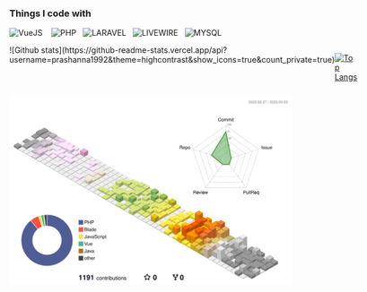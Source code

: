<h3>Things I code with</h3>
<p>
  <img alt="VueJS" src="https://img.shields.io/badge/Vue.js-35495E?style=for-the-badge&logo=vuedotjs&logoColor=14b48f&labelColor=fff" /> &nbsp;&nbsp;
  <img alt="PHP" src="https://img.shields.io/badge/PHP-35495E?style=for-the-badge&logo=php&logoColor=797ab2&labelColor=fff" />&nbsp;&nbsp;
  <img alt="LARAVEL" src="https://img.shields.io/badge/LARAVEL-35495E?style=for-the-badge&logo=laravel&logoColor=f72c1f&labelColor=fff" />&nbsp;&nbsp;
  <img alt="LIVEWIRE" src="https://img.shields.io/badge/LIVEWIRE-35495E?style=for-the-badge&logo=livewire&logoColor=fb70a9&labelColor=fff" />&nbsp;&nbsp;
  <img alt="MYSQL" src="https://img.shields.io/badge/MYSQL-35495E?style=for-the-badge&logo=mysql&logoColor=e48e00&labelColor=fff" />&nbsp;&nbsp;
  
</p>

<div style="display:flex;">
![Github stats](https://github-readme-stats.vercel.app/api?username=prashanna1992&theme=highcontrast&show_icons=true&count_private=true)

[![Top Langs](https://github-readme-stats.vercel.app/api/top-langs/?username=prashanna1992)](https://github.com/anuraghazra/github-readme-stats)
</div>

![](./profile-3d-contrib/profile-season-animate.svg)

